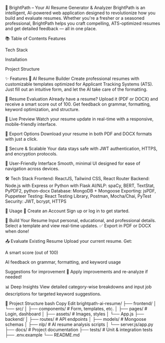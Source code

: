 🌟 BrightPath – Your AI Resume Generator & Analyzer BrightPath is an intelligent, AI-powered web application designed to revolutionize how you build and evaluate resumes. Whether you're a fresher or a seasoned professional, BrightPath helps you craft compelling, ATS-optimized resumes and get detailed feedback — all in one place.

📚 Table of Contents Features

Tech Stack

Installation

Project Structure

✨ Features 🔹 AI Resume Builder Create professional resumes with customizable templates optimized for Applicant Tracking Systems (ATS). Just fill out an intuitive form, and let the AI take care of the formatting.

🔹 Resume Evaluation Already have a resume? Upload it (PDF or DOCX) and receive a smart score out of 100. Get feedback on grammar, formatting, keyword optimization, and structure.

🔹 Live Preview Watch your resume update in real-time with a responsive, mobile-friendly interface.

🔹 Export Options Download your resume in both PDF and DOCX formats with just a click.

🔹 Secure & Scalable Your data stays safe with JWT authentication, HTTPS, and encryption protocols.

🔹 User-Friendly Interface Smooth, minimal UI designed for ease of navigation across devices.

🛠 Tech Stack Frontend: ReactJS, Tailwind CSS, React Router Backend: Node.js with Express or Python with Flask AI/NLP: spaCy, BERT, TextStat, PyPDF2, python-docx Database: MongoDB + Mongoose Exporting: jsPDF, Puppeteer Testing: React Testing Library, Postman, Mocha/Chai, PyTest Security: JWT, bcrypt, HTTPS

🚀 Usage 📝 Create an Account Sign up or log in to get started.

📄 Build Your Resume Input personal, educational, and professional details. Select a template and view real-time updates. ✅ Export in PDF or DOCX when done!

📤 Evaluate Existing Resume Upload your current resume. Get:

A smart score (out of 100)

AI feedback on grammar, formatting, and keyword usage

Suggestions for improvement 🔁 Apply improvements and re-analyze if needed!

📊 Deep Insights View detailed category-wise breakdowns and input job descriptions for targeted keyword suggestions.

📁 Project Structure bash Copy Edit brightpath-ai-resume/ ├── frontend/ │ └── src/ │ ├── components/ # Form, templates, etc. │ ├── pages/ # Login, dashboard │ ├── assets/ # Images, styles │ └── App.js ├── backend/ │ ├── routes/ # API endpoints │ ├── models/ # Mongoose schemas │ ├── nlp/ # AI resume analysis scripts │ └── server.js/app.py ├── docs/ # Project documentation ├── tests/ # Unit & integration tests ├── .env.example └── README.md
